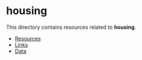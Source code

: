 # housing

This directory contains resources related to **housing**.

- [Resources](./)
- [Links](./links)
- [Data](./data)

